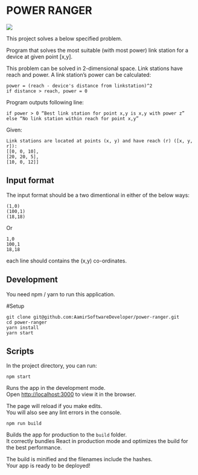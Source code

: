 # POWER RANGER

![](https://media.giphy.com/media/SsUc3ec7K5g5I5ZSyB/giphy.gif)

This project solves a below specified problem.

Program that solves the most suitable (with most power) link station for a device at given
point [x,y].

This problem can be solved in 2-dimensional space. Link stations have reach and power.
A link station’s power can be calculated:

```
power = (reach - device's distance from linkstation)^2
if distance > reach, power = 0
```
Program outputs following line:
```
if power > 0 “Best link station for point x,y is x,y with power z”
else “No link station within reach for point x,y”
```
Given:
```
Link stations are located at points (x, y) and have reach (r) ([x, y, r]):
[[0, 0, 10],
[20, 20, 5],
[10, 0, 12]]
```
## Input format
The input format should be a two dimentional in either of the below ways:
```
(1,0)
(100,1)
(18,18)
```
Or

```
1,0
100,1
18,18
```
each line should contains the (x,y) co-ordinates.

## Development
You need npm / yarn to run this application.

#Setup
```
git clone git@github.com:AamirSoftwareDeveloper/power-ranger.git
cd power-ranger
yarn install
yarn start
``` 

## Scripts

In the project directory, you can run:

`npm start`

Runs the app in the development mode.<br>
Open [http://localhost:3000](http://localhost:3000) to view it in the browser.

The page will reload if you make edits.<br>
You will also see any lint errors in the console.

`npm run build`

Builds the app for production to the `build` folder.<br>
It correctly bundles React in production mode and optimizes the build for the best performance.

The build is minified and the filenames include the hashes.<br>
Your app is ready to be deployed!
